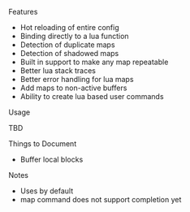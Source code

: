 
Features

* Hot reloading of entire config
* Binding directly to a lua function
* Detection of duplicate maps
* Detection of shadowed maps
* Built in support to make any map repeatable
* Better lua stack traces
* Better error handling for lua maps
* Add maps to non-active buffers
* Ability to create lua based user commands

Usage

TBD

Things to Document

* Buffer local blocks

Notes

* Uses <unique> by default
* map command does not support completion yet

